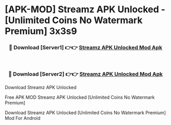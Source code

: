 # [APK-MOD] Streamz APK Unlocked - [Unlimited Coins No Watermark Premium] 3x3s9



<div align="center">
<h3>🔴 Download [Server1] 👉👉 <a href="https://momento.my/?title=Streamz_APK_Unlocked">Streamz APK Unlocked Mod Apk</a></h3><br>

<h3>🔴 Download [Server2] 👉👉 <a href="https://momento.my/?title=Streamz_APK_Unlocked">Streamz APK Unlocked Mod Apk</a></h3>
</div>



Download Streamz APK Unlocked 

Free APK MOD Streamz APK Unlocked [Unlimited Coins No Watermark Premium]

Download Streamz APK Unlocked [Unlimited Coins No Watermark Premium] Mod For Android
